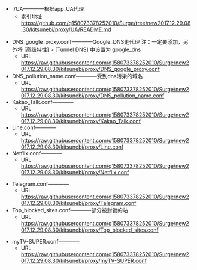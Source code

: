 * ./UA————根据app_UA代理 
	* 索引地址 https://github.com/q158073378252010/Surge/tree/new2017.12.29.08.30/kitsunebi/proxy/UA/README.md
<!--
* Client.conf————
	* URL https://raw.githubusercontent.com/q158073378252010/Surge/new2017.12.29.08.30/kitsunebi/proxy/Client.conf
-->
* DNS_google_proxy.conf————Google_DNS走代理  注：一定要添加，另外将 [高级特性] > [Tunnel DNS] 中设置为 google_dns
	* URL https://raw.githubusercontent.com/q158073378252010/Surge/new2017.12.29.08.30/kitsunebi/proxy/DNS_google_proxy.conf
* DNS_pollution_name.conf————受到dns污染的域名
	* URL https://raw.githubusercontent.com/q158073378252010/Surge/new2017.12.29.08.30/kitsunebi/proxy/DNS_pollution_name.conf
* Kakao_Talk.conf————
	* URL https://raw.githubusercontent.com/q158073378252010/Surge/new2017.12.29.08.30/kitsunebi/proxy/Kakao_Talk.conf
* Line.conf————
	* URL https://raw.githubusercontent.com/q158073378252010/Surge/new2017.12.29.08.30/kitsunebi/proxy/Line.conf
* Netflix.conf————
	* URL https://raw.githubusercontent.com/q158073378252010/Surge/new2017.12.29.08.30/kitsunebi/proxy/Netflix.conf
<!--
* Steam.conf————
	* URL https://raw.githubusercontent.com/q158073378252010/Surge/new2017.12.29.08.30/kitsunebi/proxy/Steam.conf
-->
* Telegram.conf————
	* URL https://raw.githubusercontent.com/q158073378252010/Surge/new2017.12.29.08.30/kitsunebi/proxy/Telegram.conf
* Top_blocked_sites.conf————部分被封锁的站
	* URL https://raw.githubusercontent.com/q158073378252010/Surge/new2017.12.29.08.30/kitsunebi/proxy/Top_blocked_sites.conf
<!--
* UA.conf————根据UA代理 注：什么是UA? 请自行google
	* URL https://raw.githubusercontent.com/q158073378252010/Surge/new2017.12.29.08.30/kitsunebi/proxy/UA.conf
-->
* myTV-SUPER.conf————
	* URL https://raw.githubusercontent.com/q158073378252010/Surge/new2017.12.29.08.30/kitsunebi/proxy/myTV-SUPER.conf

